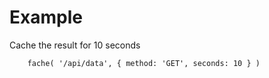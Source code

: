 # Example

Cache the result for 10 seconds

```
    fache( '/api/data', { method: 'GET', seconds: 10 } )
```
